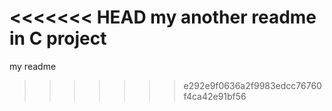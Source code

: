 <<<<<<< HEAD
my another readme in C project
=======
my readme
>>>>>>> e292e9f0636a2f9983edcc76760f4ca42e91bf56
